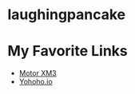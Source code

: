 # laughingpancake
<!DOCTYPE html>
<html>
<head>
    <title>My Link Page</title>
</head>
<body>
    <h1>My Favorite Links</h1>
    <ul>
        <li><a href="https://maxwellstevenson.com/Vafor_IT-main/mx3m/">Motor XM3</a></li>
        <li><a href="https://maxwellstevenson.com/Vafor_IT-main/pirates/">Yohoho.io</a></li>
        </ul>
</body>
</html>
